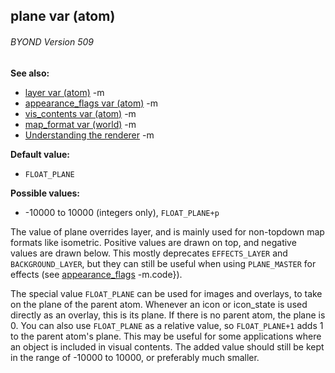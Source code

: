 ## plane var (atom) 
###### BYOND Version 509
**See also:**
*   [layer var (atom)](/ref/atom/var/layer.md) -m
*   [appearance_flags var (atom)](/ref/atom/var/appearance_flags.md) -m
*   [vis_contents var (atom)](/ref/atom/var/vis_contents.md) -m
*   [map_format var (world)](/ref/world/var/map_format.md) -m
*   [Understanding the renderer](/ref/%7Bnotes%7D/renderer.md) -m
<!-- -->
**Default value:**
*   `FLOAT_PLANE`
<!-- -->
**Possible values:**
*   -10000 to 10000 (integers only), `FLOAT_PLANE+p`


The value of plane overrides layer, and is mainly used for
non-topdown map formats like isometric. Positive values are drawn on
top, and negative values are drawn below. This mostly deprecates
`EFFECTS_LAYER` and `BACKGROUND_LAYER`, but they can still be useful
when using `PLANE_MASTER` for effects (see
[appearance_flags](/ref/atom/var/appearance_flags.md) -m.code}). 

The
special value `FLOAT_PLANE` can be used for images and overlays, to take
on the plane of the parent atom. Whenever an icon or icon_state is used
directly as an overlay, this is its plane. If there is no parent atom,
the plane is 0.
You can also use `FLOAT_PLANE` as a relative value, so `FLOAT_PLANE+1`
adds 1 to the parent atom\'s plane. This may be useful for some
applications where an object is included in visual contents. The added
value should still be kept in the range of -10000 to 10000, or
preferably much smaller.